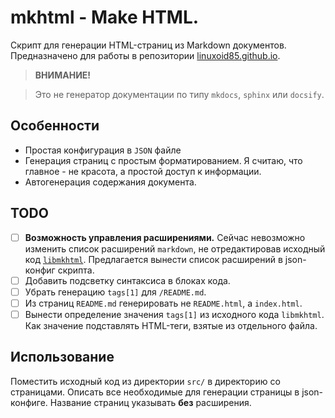 # mkhtml - Make HTML.

Скрипт для генерации HTML-страниц из Markdown документов. Предназначено для работы в репозитории [linuxoid85.github.io](https://github.com/Linuxoid85/linuxoid85.github.io).

> **ВНИМАНИЕ!**

> Это не генератор документации по типу `mkdocs`, `sphinx` или `docsify`.

## Особенности

- Простая конфигурация в `JSON` файле
- Генерация страниц с простым форматированием. Я считаю, что главное - не красота, а простой доступ к информации.
- Автогенерация содержания документа.

## TODO

- [ ] **Возможность управления расширениями.** Сейчас невозможно изменить список расширений `markdown`, не отредактировав исходный код [`libmkhtml`](src/libmkhtml.py). Предлагается вынести список расширений в json-конфиг скрипта.
- [ ] Добавить подсветку синтаксиса в блоках кода.
- [ ] Убрать генерацию `tags[1]` для `/README.md`.
- [ ] Из страниц `README.md` генерировать не `README.html`, а `index.html`.
- [ ] Вынести определение значения `tags[1]` из исходного кода `libmkhtml`. Как значение подставлять HTML-теги, взятые из отдельного файла.

## Использование

Поместить исходный код из директории `src/` в директорию со страницами. Описать все необходимые для генерации страницы в json-конфиге. Название страниц указывать **без** расширения.
